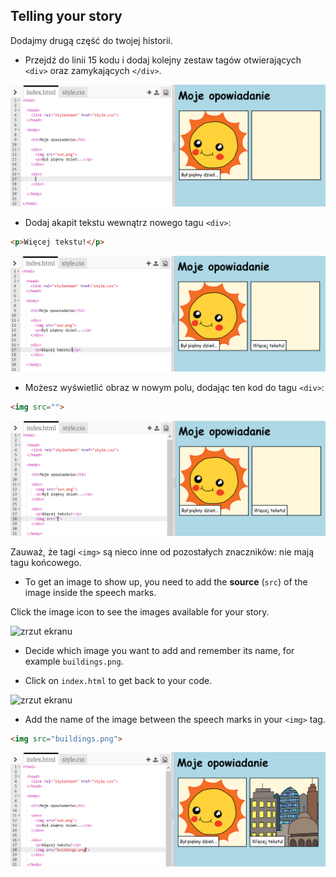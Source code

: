 ## Telling your story

Dodajmy drugą część do twojej historii.

+ Przejdź do linii 15 kodu i dodaj kolejny zestaw tagów otwierających `<div>` oraz zamykających `</div>`.

![zrzut ekranu](images/story-div.png)

+ Dodaj akapit tekstu wewnątrz nowego tagu `<div>`:

```html
<p>Więcej tekstu!</p>
```

![zrzut ekranu](images/story-paragraph.png)

+ Możesz wyświetlić obraz w nowym polu, dodając ten kod do tagu `<div>`:

```html
<img src="">
```

![zrzut ekranu](images/story-img-tag.png)

Zauważ, że tagi `<img>` są nieco inne od pozostałych znaczników: nie mają tagu końcowego.

+ To get an image to show up, you need to add the **source** (`src`) of the image inside the speech marks.

Click the image icon to see the images available for your story.

![zrzut ekranu](images/story-see-images.png)

+ Decide which image you want to add and remember its name, for example `buildings.png`.

+ Click on `index.html` to get back to your code.

![zrzut ekranu](images/story-image-name.png)

+ Add the name of the image between the speech marks in your `<img>` tag.

```html
<img src="buildings.png">
```

![zrzut ekranu](images/story-image-name-add.png)